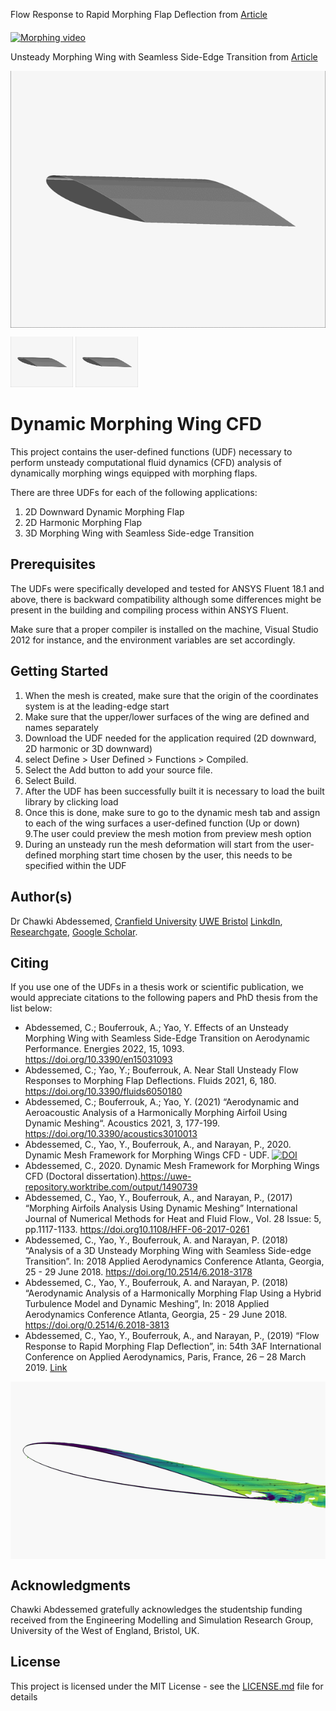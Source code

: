  Flow Response to Rapid Morphing Flap Deflection from [Article](https://doi.org/10.3390/fluids6050180)


<a href="https://doi.org/10.3390/fluids6050180"><img src="https://github.com/chawkiabd/Dynamic-Morphing-Wing/blob/master/Fluids_video.gif" title="Dynamic Morphing 2" alt="Morphing video" align="middle"></a>

 Unsteady Morphing Wing with Seamless Side-Edge Transition from [Article](https://doi.org/10.3390/en15031093 )


<a href="https://doi.org/10.3390/en15031093 "><img src="https://github.com/chawkiabd/Dynamic-Morphing-Wing/blob/master/Picture1.gif" title="Dynamic Morphing 2" alt="Morphing gif" align="middle"></a>

<p float="left">
  <img src="https://github.com/chawkiabd/Dynamic-Morphing-Wing/blob/master/Picture1.gif" width="100" />
  <img src="https://github.com/chawkiabd/Dynamic-Morphing-Wing/blob/master/Picture1.gif" width="100" /> 
</p>


# Dynamic Morphing Wing CFD
This project contains the user-defined functions (UDF) necessary to perform unsteady computational fluid dynamics (CFD) analysis of dynamically morphing wings equipped with morphing flaps.

There are three UDFs for each of the following applications:
1.	2D Downward Dynamic Morphing Flap
2.	2D Harmonic Morphing Flap
3.	3D Morphing Wing with Seamless Side-edge Transition

## Prerequisites
The UDFs were specifically developed and tested for ANSYS Fluent 18.1 and above, there is backward compatibility although some differences might be present in the building and compiling process within ANSYS Fluent.

Make sure that a proper compiler is installed on the machine, Visual Studio 2012 for instance, and the environment variables are set accordingly.

## Getting Started

1. When the mesh is created, make sure that the origin of the coordinates system is at the leading-edge start
2. Make sure that the upper/lower surfaces of the wing are defined and names separately
3. Download the UDF needed for the application required (2D downward, 2D harmonic or 3D downward)
4. select Define > User Defined > Functions > Compiled.
5. Select the Add button to add your source file.
6. Select Build.
7. After the UDF has been successfully built it is necessary to load the built library by clicking load 
8. Once this is done, make sure to go to the dynamic mesh tab and assign to each of the wing surfaces a user-defined function (Up or down)
9.The user could preview the mesh motion from preview mesh option
10. During an unsteady run the mesh deformation will start from the user-defined morphing start time chosen by the user, this needs to be specified within the UDF

## Author(s)
Dr Chawki Abdessemed,
[Cranfield University](https://www.cranfield.ac.uk/people/dr-chawki-abdessemed-24525903)
[UWE Bristol](https://people.uwe.ac.uk/Person/ChawkiAbdessemed)
[LinkdIn](https://www.linkedin.com/in/chawki/), 
[Researchgate](https://www.researchgate.net/profile/Chawki-Abdessemed), 
[Google Scholar](https://scholar.google.co.uk/citations?user=vbTcxkUAAAAJ&hl=en).

## Citing
If you use one of the UDFs in a thesis work or scientific publication, we would appreciate citations to the following papers and PhD thesis from the list below:
- Abdessemed, C.; Bouferrouk, A.; Yao, Y. Effects of an Unsteady Morphing Wing with Seamless Side-Edge Transition on Aerodynamic Performance. Energies 2022, 15, 1093. https://doi.org/10.3390/en15031093 
- Abdessemed, C.; Yao, Y.; Bouferrouk, A. Near Stall Unsteady Flow Responses to Morphing Flap Deflections. Fluids 2021, 6, 180. https://doi.org/10.3390/fluids6050180
- Abdessemed, C.; Bouferrouk, A.; Yao, Y. (2021) “Aerodynamic and Aeroacoustic Analysis of a Harmonically Morphing Airfoil Using Dynamic Meshing“. Acoustics 2021, 3, 177-199. https://doi.org/10.3390/acoustics3010013
- Abdessemed, C., Yao, Y., Bouferrouk, A., and Narayan, P., 2020. Dynamic Mesh Framework for Morphing Wings CFD - UDF. <a href="https://doi.org/10.5281/zenodo.3724146"><img src="https://zenodo.org/badge/DOI/10.5281/zenodo.3724146.svg" alt="DOI"></a>
- Abdessemed, C., 2020. Dynamic Mesh Framework for Morphing Wings CFD (Doctoral dissertation).https://uwe-repository.worktribe.com/output/1490739
-	Abdessemed, C., Yao, Y., Bouferrouk, A., and Narayan, P., (2017) “Morphing Airfoils Analysis Using Dynamic Meshing” International Journal of Numerical Methods for Heat and Fluid Flow., Vol. 28 Issue: 5, pp.1117-1133. https://doi.org10.1108/HFF-06-2017-0261
-	Abdessemed, C., Yao, Y., Bouferrouk, A. and Narayan, P. (2018) “Analysis of a 3D Unsteady Morphing Wing with Seamless Side-edge Transition”. In: 2018 Applied Aerodynamics Conference Atlanta, Georgia, 25 - 29 June 2018. https://doi.org/10.2514/6.2018-3178
-	Abdessemed, C., Yao, Y., Bouferrouk, A. and Narayan, P. (2018) “Aerodynamic Analysis of a Harmonically Morphing Flap Using a Hybrid Turbulence Model and Dynamic Meshing”, In: 2018 Applied Aerodynamics Conference Atlanta, Georgia, 25 - 29 June 2018. https://doi.org/0.2514/6.2018-3813
-	Abdessemed, C., Yao, Y., Bouferrouk, A., and Narayan, P., (2019) “Flow Response to Rapid Morphing Flap Deflection”, in: 54th 3AF International Conference on Applied Aerodynamics, Paris, France, 26 – 28 March 2019. [Link](https://www.researchgate.net/publication/332244621_Flow_response_to_rapid_morphing_flap_deflection)

<a href="https://doi.org/10.3390/fluids6050180"><img src="https://github.com/chawkiabd/Dynamic-Morphing-Wing/blob/master/image34.gif" title="Dynamic Morphing" alt="Morphing" align="middle"></a>


## Acknowledgments
Chawki Abdessemed gratefully acknowledges the studentship funding  received  from  the  Engineering  Modelling  and Simulation  Research  Group,  University  of  the  West  of England, Bristol, UK.

## License
This project is licensed under the MIT License - see the [LICENSE.md](LICENSE.md) file for details
